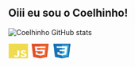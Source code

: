 ## Oiii eu sou o Coelhinho!

![Coelhinho GitHub stats](https://github-readme-stats.vercel.app/api?username=Coelhinho10&show_icons=true&theme=dracula&count_private=true)


<img align="center" alt="Js" height="30" width="40" src="https://raw.githubusercontent.com/devicons/devicon/master/icons/javascript/javascript-plain.svg"> <img align="center" alt="HTML" height="30" width="40" src="https://raw.githubusercontent.com/devicons/devicon/master/icons/html5/html5-original.svg">
  <img align="center" alt="CSS" height="30" width="40" src="https://raw.githubusercontent.com/devicons/devicon/master/icons/css3/css3-original.svg">

